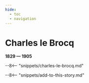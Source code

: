 ```yaml
---
hide:
  - toc
  - navigation 
---
```


# Charles le Brocq 

**1829 — 1905**

--8<-- "snippets/charles-le-brocq.md"

--8<-- "snippets/add-to-this-story.md"